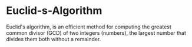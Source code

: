 # Euclid-s-Algorithm

Euclid's algorithm, is an efficient method for computing the greatest common divisor (GCD) of two integers (numbers), the largest number that divides them both without a remainder.
